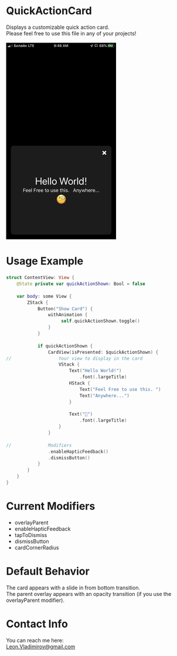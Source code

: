 # QuickActionCard

Displays a customizable quick action card. <br>
Please feel free to use this file in any of your projects!
<br>
<br>
<img src="https://github.com/Leon12345679/QuickActionCard/blob/master/screenshots/IMG_0319.PNG" width="300" alt="preview"/>

# Usage Example
```swift
struct ContentView: View {
    @State private var quickActionShown: Bool = false

    var body: some View {
        ZStack {
            Button("Show Card") {
                withAnimation {
                     self.quickActionShown.toggle()
                }
            }

            if quickActionShown {
                CardView(isPresented: $quickActionShown) {
//                  Your view to display in the card
                    VStack {
                        Text("Hello World!")
                            .font(.largeTitle)
                        HStack {
                            Text("Feel Free to use this. ")
                            Text("Anywhere...")
                        }

                        Text("🧐")
                            .font(.largeTitle)
                    }
                }

//              Modifiers
                .enableHapticFeedback()
                .dismissButton()
            }
        }
    }
}
```

# Current Modifiers
<ul>
<li>overlayParent</li>
<li>enableHapticFeedback</li>
<li>tapToDismiss</li>
<li>dismissButton</li>
<li>cardCornerRadius</li>
</ul>

# Default Behavior 
The card appears with a slide in from bottom transition. <br>
The parent overlay appears with an opacity transition (if you use the overlayParent modifier). <br>

# Contact Info
You can reach me here: <br>
Leon.Vladimirov@gmail.com
